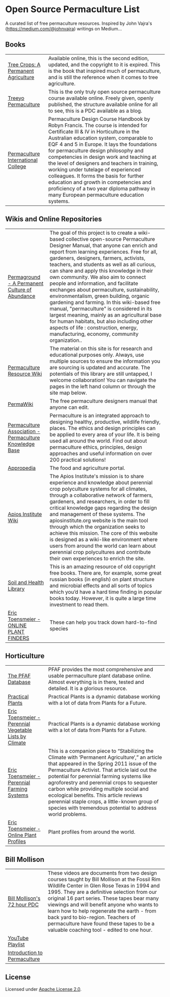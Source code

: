 # Open Source Permaculture List
A curated list of free permaculture resources. Inspired by John Vajra's (https://medium.com/@johnvajra) writings on Medium...

## Books

<table>
    <tr>
        <td>
            <a href="http://www.fastonline.org/CD3WD_40/JF/419/08-302.pdf" target="_blank">Tree Crops: A Permanent Agriculture</a>
        </td>
        <td>
            Available online, this is the second edition, updated, and the copyright to it is expired. This is the book that inspired much of permaculture, and is still the reference when it comes to tree agriculture.
        </td> 
    </tr>
    <tr>
        <td>
            <a href="https://treeyopermacultureedu.wordpress.com/" target="_blank">Treeyo Permaculture</a>
        </td>
        <td>
            This is the only truly open source permaculture course available online. Freely given, openly published, the structure available online for all to see, this is a PDC available as a blog.
        </td> 
    </tr>
    <tr>
        <td>
            <a href="http://permaculturecollege.eu/about/core-curriculum/" target="_blank">Permaculture International College</a>
        </td>
        <td>
            Permaculture Design Course Handbook by Robyn Francis. The course is intended for Certificate III & IV in Horticulture in the Australian education system, comparable to EQF 4 and 5 in Europe. It lays the foundations for permaculture design philosophy and competencies in design work and teaching at the level of designers and teachers in training, working under tutelage of experienced colleagues. It forms the basis for further education and growth in competencies and proficiency of a two year diploma pathway in many European permaculture education systems.
        </td> 
    </tr>
</table>


## Wikis and Online Repositories

<table>
    <tr>
        <td>
            <a href="http://permaground.wikispaces.com/" target="_blank">Permaground - A Permanent Culture of Abundance</a>
        </td>
        <td>
             The goal of this project is to create a wiki-based collective open-source Permaculture Designer Manual, that anyone can enrich and report from learning experiences. Free for all, gardeners, designers, farmers, activists, teachers, and students as well as all curious, can share and apply this knowledge in their own community. We also aim to connect people and information, and facilitate exchanges about permaculture, sustainability, environmentalism, green building, organic gardening and farming. In this wiki-based free manual, "permaculture" is considered in its largest meaning, mainly as an agricultural base for human habitats, but also including other aspects of life : construction, energy, manufacturing, economy, community organization..
        </td> 
    </tr>
    <tr>
        <td>
            <a href="http://permaculturesource.wikispaces.com/" target="_blank">Permaculture Resource Wiki</a>
        </td>
        <td>
             The material on this site is for research and educational purposes only. Always, use multiple sources to ensure the information you are sourcing is updated and accurate. The potentials of this library are still untapped, I welcome collaboration! You can navigate the pages in the left hand column or through the site map below.
        </td> 
    </tr>
    <tr>
        <td>
            <a href="http://permaculture.wikia.com/wiki/Permaculture_Wiki" target="_blank">PermaWiki</a>
        </td>
        <td>
             The free permaculture designers manual that anyone can edit.
        </td> 
    </tr>
    <tr>
        <td>
            <a href="https://knowledgebase.permaculture.org.uk/" target="_blank">Permaculture Association - Permaculture Knowledge Base</a>
        </td>
        <td>
             Permaculture is an integrated approach to designing healthy, productive, wildlife friendly, places. The ethics and design principles can be applied to every area of your life. It is being used all around the world. Find out about permaculture ethics, principles, design approaches and useful information on over 200 practical solutions!
        </td> 
    </tr>
    <tr>
        <td>
            <a href="http://www.appropedia.org/Portal:Food_and_agriculture" target="_blank">Appropedia</a>
        </td>
        <td>
             The food and agriculture portal.
        </td> 
    </tr>
    <tr>
        <td>
            <a href="https://apiosinstitute.org/wiki" target="_blank">Apios Institute Wiki</a>
        </td>
        <td>
             The Apios Institute's mission is to share experience and knowledge about perennial crop polyculture systems for all climates, through a collaborative network of farmers, gardeners, and researchers, in order to fill critical knowledge gaps regarding the design and management of these systems. The apiosinstitute.org website is the main tool through which the organization seeks to achieve this mission. The core of this website is designed as a wiki-like environment where users from around the world can learn about perennial crop polycultures and contribute their own experiences to enrich the site.
        </td> 
    </tr>
    <tr>
        <td>
            <a href="http://soilandhealth.org/agricultural-library-sort-by-subject/" target="_blank">Soil and Health Library</a>
        </td>
        <td>
             This is an amazing resource of old copyright free books. There are, for example, some great russian books (in english) on plant structure and microbial effects and all sorts of topics which you’d have a hard time finding in popular books today. However, it is quite a large time investment to read them.
        </td> 
    </tr>
    <tr>
        <td>
            <a href="http://www.perennialsolutions.org/perennial-plant-seed-sources-catalogs-stores-permaculture-varieties-hardy-hybrids-organic-gardening.html" target="_blank">Eric Toensmeier - ONLINE PLANT FINDERS</a>
        </td>
        <td>
            These can help you track down hard-to-find species
        </td>  
    </tr>
</table>


## Horticulture

<table>
    <tr>
        <td>
            <a href="http://pfaf.org/user/Default.aspx" target="_blank">The PFAF Database</a>
        </td>
        <td>
             PFAF provides the most comprehensive and usable permaculture plant database online. Almost everything is in there, tested and detailed. It is a glorious resource.
        </td> 
    </tr>
    <tr>
        <td>
            <a href="http://practicalplants.org/wiki/Practical_Plants" target="_blank">Practical Plants</a>
        </td>
        <td>
            Practical Plants is a dynamic database working with a lot of data from Plants for a Future.
        </td> 
    </tr>
    <tr>
        <td>
            <a href="http://perennialvegetables.org/perennial-vegetables-for-each-climate-type/" target="_blank">Eric Toensmeier - Perennial Vegetable Lists by Climate</a>
        </td>
        <td>
            Practical Plants is a dynamic database working with a lot of data from Plants for a Future.
        </td> 
    </tr>
    <tr>
        <td>
            <a href="http://www.perennialsolutions.org/perennial-farming-systems-organic-agriculture-edible-permaculture-eric-toensmeier-large-scale-farmland.html" target="_blank">Eric Toensmeier - Perennial Farming Systems</a>
        </td>
        <td>
            This is a companion piece to “Stabilizing the Climate with ‘Permanent Agriculture‘,” an article that appeared in the Spring 2011 issue of the Permaculture Activist. That article laid out the potential for perennial farming systems like agroforestry and perennial crops to sequester carbon while providing multiple social and ecological benefits. This article reviews perennial staple crops, a little-known group of species with tremendous potential to address world problems. 
        </td> 
    </tr>
    <tr>
        <td>
            <a href="http://www.perennialsolutions.org/useful-perennial-plant-profiles-hardy-organic-gardening-plants-permaculture-urban-resource-garden.html" target="_blank">Eric Toensmeier - Online Plant Profiles</a>
        </td>
        <td>
            Plant profiles from around the world. 
        </td> 
    </tr>
</table>

## Bill Mollison

<table>
    <tr>
        <td>
            <a href="http://www.networkearth.org/perma/culture.html#Permaculture" target="_blank">Bill Mollison's 72 hour PDC</a>
        </td>
        <td>
             These videos are documents from two design courses taught by Bill Mollison at the Fossil Rim Wildlife Center in Glen Rose Texas in 1994 and 1995. They are a definitive selection from our original 16 part series. These tapes bear many viewings and will benefit anyone who wants to learn how to help regenerate the earth - from back yard to bio-region. Teachers of permaculture have found these tapes to be a valuable coaching tool - edited to one hour.
        </td> 
    </tr>
    <tr>
        <td>
            <a href="https://www.youtube.com/watch?v=6RD1GW-vOHg&list=PLpPdxCdfM23xtpPWyLQgYEJ7b6GSwOn0W" target="_blank">YouTube Playlist</a>
        </td>
    </tr>
    <tr>
        <td>
            <a href="http://tcpermaculture.com/docs/Introduction%20to%20Permaculture-Mollison.pdf" target="_blank">Introduction to Permaculture</a>
        </td> 
    </tr>
</table>



## License

Licensed under [Apache License 2.0](LICENSE).
